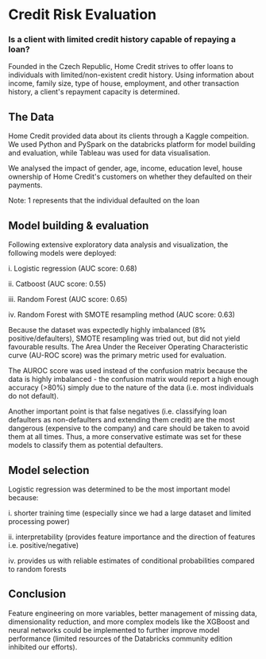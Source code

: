 # Credit Risk Evaluation
### Is a client with limited credit history capable of repaying a loan?

Founded in the Czech Republic, Home Credit strives to offer loans to individuals with limited/non-existent credit history. Using information about income, family size, type of house, employment, and other transaction history, a client's repayment capacity is determined.

## The Data

Home Credit provided data about its clients through a Kaggle compeition. We used Python and PySpark on the databricks platform for model building and evaluation, while Tableau was used for data visualisation. 

We analysed the impact of gender, age, income, education level, house ownership of Home Credit's customers on whether they defaulted on their payments. 

Note: 1 represents that the individual defaulted on the loan

## Model building & evaluation



Following extensive exploratory data analysis and visualization, the following models were deployed: 

i. Logistic regression (AUC score: 0.68)

ii. Catboost (AUC score: 0.55)

iii. Random Forest (AUC score: 0.65)

iv. Random Forest with SMOTE resampling method (AUC score: 0.63)

Because the dataset was expectedly highly imbalanced (8% positive/defaulters), SMOTE resampling was tried out, but did not yield favourable results. The Area Under the Receiver Operating Characteristic curve (AU-ROC score) was the primary metric used for evaluation. 

The AUROC score was used instead of the confusion matrix because the data is highly imbalanced - the confusion matrix would report a high enough accuracy (>80%) simply due to the nature of the data (i.e. most individuals do not default). 

Another important point is that false negatives (i.e. classifying loan defaulters as non-defaulters and extending them credit) are the most dangerous (expensive to the company) and care should be taken to avoid them at all times. Thus, a more conservative estimate was set for these models to classify them as potential defaulters.

## Model selection

Logistic regression was determined to be the most important model because: 

i. shorter training time (especially since we had a large dataset and limited processing power)

ii. interpretability (provides feature importance and the direction of features i.e. positive/negative)

iv. provides us with reliable estimates of conditional probabilities compared to random forests

## Conclusion

Feature engineering on more variables, better management of missing data, dimensionality reduction, and more complex models like the XGBoost and neural networks could be implemented to further improve model performance (limited resources of the Databricks community edition inhibited our efforts). 





